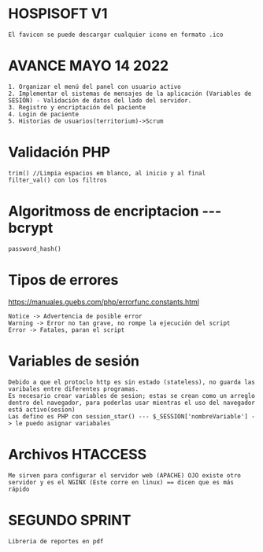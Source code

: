 # HOSPISOFT V1

    El favicon se puede descargar cualquier icono en formato .ico

# AVANCE MAYO 14 2022
    1. Organizar el menú del panel con usuario activo
    2. Implementar el sistemas de mensajes de la aplicación (Variables de SESIÓN) - Validación de datos del lado del servidor.
    3. Registro y encriptación del paciente
    4. Login de paciente
    5. Historias de usuarios(territorium)->Scrum

# Validación PHP

    trim() //Limpia espacios em blanco, al inicio y al final
    filter_val() con los filtros

# Algoritmoss de encriptacion --- bcrypt
    password_hash()

# Tipos de errores
 https://manuales.guebs.com/php/errorfunc.constants.html

    Notice -> Advertencia de posible error
    Warning -> Error no tan grave, no rompe la ejecución del script
    Error -> Fatales, paran el script 

# Variables de sesión

    Debido a que el protoclo http es sin estado (stateless), no guarda las varibales entre diferentes programas.
    Es necesario crear variables de sesion; estas se crean como un arreglo dentro del navegador, para poderlas usar mientras el uso del navegador está activo(sesion)
    Las defino es PHP con session_star() --- $_SESSION['nombreVariable'] -> le puedo asignar variabales

# Archivos HTACCESS

    Me sirven para configurar el servidor web (APACHE) OJO existe otro servidor y es el NGINX (Este corre en linux) == dicen que es más rápido

# SEGUNDO SPRINT
    Libreria de reportes en pdf